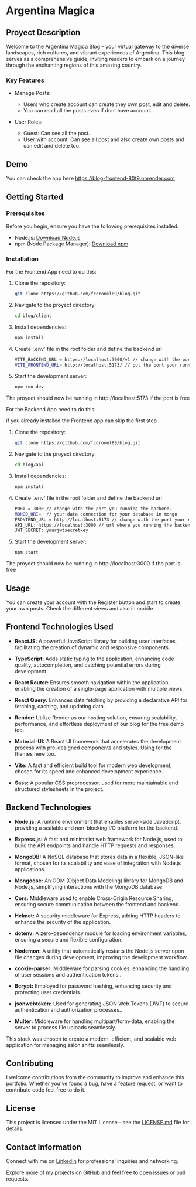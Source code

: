 # Argentina Magica

## Proyect Description

Welcome to the Argentina Magica Blog – your virtual gateway to the diverse landscapes, rich cultures, and vibrant experiences of Argentina. This blog serves as a comprehensive guide, inviting readers to embark on a journey through the enchanting regions of this amazing country.

### Key Features

- Manage Posts:

    - Users who create account can create they own post, edit and delete.
    - You can read all the posts even if dont have account.

- User Roles:

    - Guest: Can see all the post.
    - User with account: Can see all post and also create own posts and can edit and delete too.

## Demo

You can check the app here https://blog-frontend-80t9.onrender.com

## Getting Started

### Prerequisites

Before you begin, ensure you have the following prerequisites installed:

- Node.js: [Download Node.js](https://nodejs.org/)
- npm (Node Package Manager): [Download npm](https://www.npmjs.com/get-npm)

### Installation

For the Frontend App need to do this:

1. Clone the repository:

   ```bash
   git clone https://github.com/fcoronel89/blog.git

2. Navigate to the proyect directory:

    ```bash 
    cd blog/client

3. Install dependencies:

    ```bash
    npm install

4. Create '.env' file in the root folder and define the backend url

    ```bash
    VITE_BACKEND_URL = https://localhost:3000/v1 // change with the port you running the backend.
    VITE_FRONTEND_URL= http://localhost:5173/ // put the port your running the app

5. Start the development server:

    ```bash
    npm run dev

The proyect should now be running in http://localhost:5173 if the port is free

For the Backend App need to do this:

if you already installed the Frontend app can skip the first step

1. Clone the repository:

   ```bash
   git clone https://github.com/fcoronel89/blog.git

2. Navigate to the proyect directory:

    ```bash 
    cd blog/api

3. Install dependencies:

    ```bash
    npm install

4. Create '.env' file in the root folder and define the backend url

    ```bash
    PORT = 3000 // change with the port you running the backend.
    MONGO_URI=  // your data connection for your database in mongo
    FRONTEND_URL = http://localhost:5173 // change with the port your running your frontend
    API_URL: https://localhost:3000 // url where you running the backend
    JWT_SECRET: yourjwtsecretkey

5. Start the development server:

    ```bash
    npm start

The proyect should now be running in http://localhost:3000 if the port is free

## Usage

You can create your account with the Register button and start to create your own posts.
Check the different views and also in mobile.

## Frontend Technologies Used

- **ReactJS:** A powerful JavaScript library for building user interfaces, facilitating the creation of dynamic and responsive components.

- **TypeScript:** Adds static typing to the application, enhancing code quality, autocompletion, and catching potential errors during development.

- **React Router:** Ensures smooth navigation within the application, enabling the creation of a single-page application with multiple views.

- **React Query:** Enhances data fetching by providing a declarative API for fetching, caching, and updating data.

- **Render:** Utilize Render as our hosting solution, ensuring scalability, performance, and effortless deployment of our blog for the free demo too.

- **Material-UI:** A React UI framework that accelerates the development process with pre-designed components and styles. Using for the themes here too.

- **Vite:** A fast and efficient build tool for modern web development, chosen for its speed and enhanced development experience.

- **Sass:** A popular CSS preprocessor, used for more maintainable and structured stylesheets in the project.

## Backend Technologies

- **Node.js:** A runtime environment that enables server-side JavaScript, providing a scalable and non-blocking I/O platform for the backend.

- **Express.js:** A fast and minimalist web framework for Node.js, used to build the API endpoints and handle HTTP requests and responses.

- **MongoDB:** A NoSQL database that stores data in a flexible, JSON-like format, chosen for its scalability and ease of integration with Node.js applications.

- **Mongoose:** An ODM (Object Data Modeling) library for MongoDB and Node.js, simplifying interactions with the MongoDB database.

- **Cors:** Middleware used to enable Cross-Origin Resource Sharing, ensuring secure communication between the frontend and backend.

- **Helmet:** A security middleware for Express, adding HTTP headers to enhance the security of the application.

- **dotenv:** A zero-dependency module for loading environment variables, ensuring a secure and flexible configuration.

- **Nodemon:** A utility that automatically restarts the Node.js server upon file changes during development, improving the development workflow.

- **cookie-parser:** Middleware for parsing cookies, enhancing the handling of user sessions and authentication tokens..

- **Bcrypt:** Employed for password hashing, enhancing security and protecting user credentials.

- **jsonwebtoken:** Used for generating JSON Web Tokens (JWT) to secure authentication and authorization processes..

- **Multer:** Middleware for handling multipart/form-data, enabling the server to process file uploads seamlessly.

This stack was chosen to create a modern, efficient, and scalable web application for managing salon shifts seamlessly.


## Contributing

I welcome contributions from the community to improve and enhance this portfolio. Whether you've found a bug, have a feature request, or want to contribute code feel free to do it.

## License

This project is licensed under the MIT License - see the [LICENSE.md](LICENSE.md) file for details.

## Contact Information

Connect with me on [LinkedIn](https://www.linkedin.com/in/fcoronel89) for professional inquiries and networking.

Explore more of my projects on [GitHub](https://github.com/fcoronel89) and feel free to open issues or pull requests.
